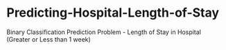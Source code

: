 # Predicting-Hospital-Length-of-Stay
Binary Classification Prediction Problem - Length of Stay in Hospital (Greater or Less than 1 week)
